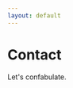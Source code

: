 ```yaml
---
layout: default
---
```


<h1 class="Page-title">Contact</h1>

<p class="Lede">Let's confabulate.</p>

<!-- Start of ChatBot (www.chatbot.com) code -->
<script type="text/javascript">
    window.__be = window.__be || {};
    window.__be.id = "5e17987328ddc200070b4f94";
    (function() {
        var be = document.createElement('script'); be.type = 'text/javascript'; be.async = true;
        be.src = ('https:' == document.location.protocol ? 'https://' : 'http://') + 'cdn.chatbot.com/widget/plugin.js';
        var s = document.getElementsByTagName('script')[0]; s.parentNode.insertBefore(be, s);
    })();
</script>
<!-- End of ChatBot code -->
